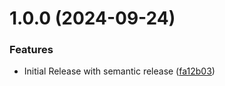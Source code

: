 # 1.0.0 (2024-09-24)


### Features

* Initial Release with semantic release ([fa12b03](https://github.com/svalabs/kubermatic-argocd-bridge/commit/fa12b0372b81abd85808c6cba64653e2550a62e2))
